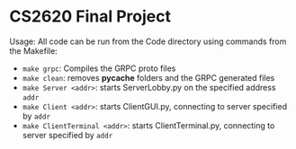 # CS2620 Final Project
Usage: All code can be run from the Code directory using commands from the Makefile:
 - `make grpc`: Compiles the GRPC proto files
 - `make clean`: removes __pycache__ folders and the GRPC generated files
 - `make Server <addr>`: starts ServerLobby.py on the specified address `addr`
 - `make Client <addr>`: starts ClientGUI.py, connecting to server specified by `addr`
 - `make ClientTerminal <addr>`: starts ClientTerminal.py, connecting to server specified by `addr`